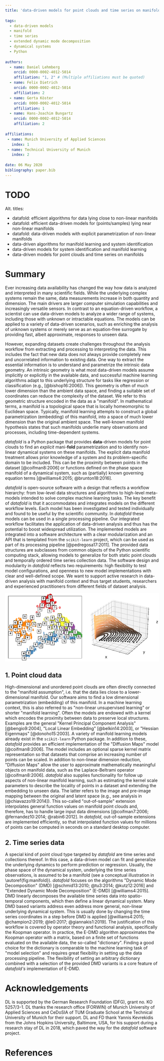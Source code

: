 ```yaml
---
title: 'data-driven models for point clouds and time series on manifolds'

tags:
  - data-driven models
  - manifold 
  - time series
  - extended dynamic mode decomposition 
  - dynamical systems
  - Python
 
authors:
  - name: Daniel Lehmberg
    orcid: 0000-0002-4012-5014
    affiliation: "1, 2" # (Multiple affiliations must be quoted)
  - name: Felix Dietrich
    orcid: 0000-0002-4012-5014
    affiliation: 2
  - name: Gerta Köster 
    orcid: 0000-0002-4012-5014
    affiliation: 1
  - name: Hans-Joachim Bungartz
    orcid: 0000-0002-4012-5014
    affiliation: 2
  
affiliations:
 - name: Munich University of Applied Sciences
   index: 1
 - name: Technical University of Munich
   index: 2

date: 06 May 2020
bibliography: paper.bib
---
```


# TODO
Alt. titles:

* datafold: efficient algorithms for data lying close to non-linear manifolds
* datafold: efficient data-driven models for (points/samples) lying near non-linear manifolds
* datafold: data-driven models with explicit parametrization of non-linear manifolds
* data-driven algorithms for manifold learning and system identification
* data-driven models for system identification and manifold learning
* data-driven models for point clouds and time series on manifolds

# Summary
Ever increasing data availability has changed the way how data is analyzed and interpreted in many scientific fields. While the underlying complex systems remain the same, data measurements increase in both quantity and dimension. The main drivers are larger computer simulation capabilities and increasingly versatile sensors. In contrast to an equation-driven workflow, a scientist can use data-driven models to analyze a wider range of systems, including those with unknown or intractable equations. The models can be applied to a variety of data-driven scenarios, such as enriching the analysis of unknown systems or merely serve as an equation-free surrogate by providing fast, albeit approximate, responses to unseen data. 

However, expanding datasets create challenges throughout the analysis workflow from extracting and processing to interpreting the data. This includes the fact that new data does not always provide completely new and uncorrelated information to existing data. One way to extract the essential information is to understand and parametrize the intrinsic data geometry. An intrinsic geometry is what most data-driven models assume implicitly or explicitly in the available data, and successful machine learning algorithms adapt to this underlying structure for tasks like regression or classification (e.g., [@bishop16:2006]). This geometry is often of much lower dimension than the ambient data space, and finding a suitable set of coordinates can reduce the complexity of the dataset. We refer to this geometric structure encoded in the data as a "manifold". In mathematical terms, a manifold is a topological space that is locally homeomorphic to Euclidean space. Typically, manifold learning attempts to construct a global parametrization (embedding) of this manifold, into a space of much lower dimension than the original ambient space. The well-known manifold hypothesis states that such manifolds underlie many observations and processes, including time-dependent systems.


*datafold* is a Python package that provides **data**-driven models for point clouds to find an *explicit* mani-**fold** parametrization and to identify non-linear dynamical systems on these manifolds. The explicit data manifold treatment allows prior knowledge of a system and its problem-specific domain to be included. This can be the proximity between points in the dataset [@coifman8:2006] or functions defined on the phase space manifold of a dynamical system, such as (partially) known governing equation terms [@williams4:2015; @brunton18:2016].

*datafold* is open-source software with a design that reflects a workflow hierarchy: from low-level data structures and algorithms to high-level meta-models intended to solve complex machine learning tasks. The key benefit of *datafold* is that it accommodates and integrates models on the different workflow levels. Each model has been investigated and tested individually and found to be useful by the scientific community. In *datafold* these models can be used in a single processing pipeline. Our integrated workflow facilitates the application of data-driven analysis and thus has the potential to boost widespread utilization. The implemented models are integrated into a software architecture with a clear modularization and an API that is templated from the `scikit-learn` project, which can be used as part of its processing pipeline [@pedregosa17:2011]. The provided data structures are subclasses from common objects of the Python scientific computing stack, allowing models to generalize for both static point clouds and temporally ordered time series collection data. The software design and modularity in *datafold* reflects two requirements: high flexibility to test model configurations, and openness to new model implementations with clear and well-defined scope. We want to support active research in data-driven analysis with manifold context and thus target students, researchers and experienced practitioners from different fields of dataset analysis.

![(Left) Point cloud of embedded handwritten digits between 0 and 5 with the "Diffusion Map" model. Each point originally has 64 dimensions where each dimension represents a pixel of an 8 x 8 image. (Right) Conceptual illustration of a three-dimensional time series forming a phase space with geometrical structure. The time series start on the `(x,y)` plane and end on the `z`-axis. \label{fig:manifold}](manifold_figure.png)

## 1. Point cloud data

High-dimensional and unordered point clouds are often directly connected to the "manifold assumption", i.e. that the data lies close to a lower-dimensional manifold. Our software aims to find a low dimensional parametrization (embedding) of this manifold. In a machine learning context, this is also referred to as "non-linear unsupervised learning" or shorter "manifold learning". Often the models are endowed with a kernel which encodes the proximity between data to preserve local structures. Examples are the general "Kernel Principal Component Analysis" [@bengio9:2004], "Local Linear Embedding" [@belkin14:2003], or "Hessian Eigenmaps" [@donoho15:2003]. A variety of manifold learning models already exist in the `scikit-learn` Python package. In addition to these, *datafold* provides an efficient implementation of the "Diffusion Maps" model [@coifman8:2006]. The model includes an optional sparse kernel matrix representation so that datasets that comprise an increasing number of points can be scaled. In addition to non-linear dimension reduction, "Diffusion Maps" allow the user to approximate mathematically meaningful objects on manifold data, such as the Laplace-Beltrami operator [@coifman8:2006]. *datafold* also supplies functionality for follow up aspects of non-linear manifold learning, such as estimating the kernel scale parameters to describe the locality of points in a dataset and extending the embedding to unseen data. The latter refers to the image and pre-image mapping between the original and latent space (e.g., see analysis in [@chiavazzo19:2014]). This so-called "out-of-sample" extension interpolates general function values on manifold point clouds and, therefore, has to handle large input data dimensions [@coifman7:2006; @fernandez10:2014; @rabin6:2012]. In *datafold*, out-of-sample extensions are implemented efficiently, so that interpolated function values for millions of points can be computed in seconds on a standard desktop computer.

## 2. Time series data
A special kind of point cloud type targeted by *datafold* are time series and collections thereof. In this case, a data-driven model can fit and generalize the underlying dynamics to perform prediction or regression. Usually, the phase space of the dynamical system, underlying the time series observations, is assumed to be a manifold (see a conceptual illustration in \autoref{fig:manifold}). *datafold* focuses on the algorithms "Dynamic Mode Decomposition" (DMD) [@schmid13:2010; @tu3:2014; @kutz12:2016] and "Extended Dynamic Mode Decomposition" (E-DMD) [@williams4:2015]. DMD linearly decomposes the available time series data into spatio-temporal components, which then define a linear dynamical system. Many DMD based variants address even address more general, non-linear underlying dynamical system. This is usually done by changing the time series coordinates in a step before DMD is applied [@williams4:2015; @champion2:2019; @le0:2017; @giannakis1:2019]. The justification of this workflow is covered by operator theory and functional analysis, specifically the Koopman operator. In practice, the E-DMD algorithm approximates the Koopman operator with a matrix, based on a finite set of functions evaluated on the available data, the so-called "dictionary". Finding a good choice for the dictionary is comparable to the machine learning task of "model selection" and requires great flexibility in setting up the data processing pipeline. The flexibility of setting an arbitrary dictionary combined with a selection of the provided DMD variants is a core feature of *datafold's* implementation of E-DMD. 

# Acknowledgements

DL is supported by the German Research Foundation (DFG), grant no. KO 5257/3-1. DL thanks the research office (FORWIN) of Munich University of Applied Sciences and CeDoSIA of TUM Graduate School at the Technical University of Munich for their support. DL and FD thank Yannis Kevrekidis from the Johns Hopkins University, Baltimore, USA, for his support during a research stay of DL in 2018, which paved the way for the *datafold* software project.

# References
